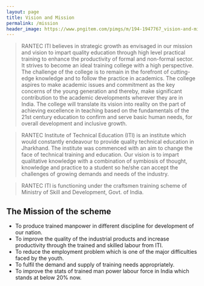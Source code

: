 ```yaml
---
layout: page
title: Vision and Mission
permalink: /mission
header_image: https://www.pngitem.com/pimgs/m/194-1947767_vision-and-mission-png-transparent-png.png
---
```


> RANTEC ITI believes in strategic growth as envisaged in our mission and vision to impart quality education through high level practical training to enhance the productivity of formal and non-formal sector. It strives to become an ideal training college with a high perspective. The challenge of the college is to remain in the forefront of cutting-edge knowledge and to follow the practice in academics. The college aspires to make academic issues and commitment as the key concerns of the young generation and thereby, make significant contribution to the academic developments wherever they are in India. The college will translate its vision into reality on the part of achieving excellence in teaching based on the fundamentals of the 21st century education to confirm and serve basic human needs, for overall development and inclusive growth.

> RANTEC Institute of Technical Education (ITI) is an institute which would constantly endeavour to provide quality technical education in Jharkhand. The institute was commenced with an aim to change the face of technical training and education. Our vision is to impart qualitative knowledge with a combination of symbiosis of thought, knowledge and practice to a student so he/she can accept the challenges of growing demands and needs of the industry.

> RANTEC ITI is functioning under the craftsmen training scheme of Ministry of Skill and Development, Govt. of India.

## The Mission of the scheme

- To produce trained manpower in different discipline for development of our nation.
- To improve the quality of the industrial products and increase productivity through the trained and skilled labour from ITI.
- To reduce the employment problem which is one of the major difficulties faced by the youth.
- To fulfil the demand and supply of training needs appropriately.
- To improve the stats of trained man power labour force in India which stands at below 20% now.
